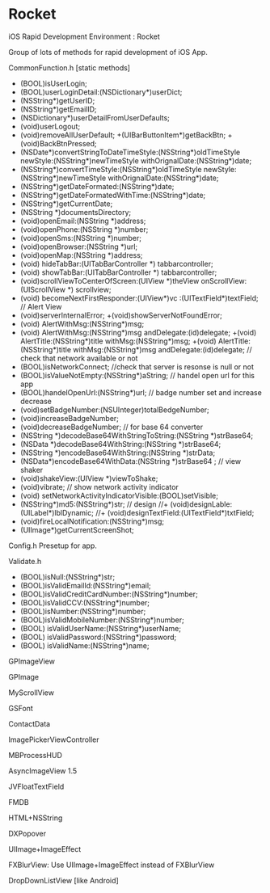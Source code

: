# Rocket
iOS Rapid Development Environment : Rocket


Group of lots of methods for rapid development of iOS App.

CommonFunction.h [static methods]
+ (BOOL)isUserLogin;
+ (BOOL)userLoginDetail:(NSDictionary*)userDict;
+ (NSString*)getUserID;
+ (NSString*)getEmailID;
+ (NSDictionary*)userDetailFromUserDefaults;
+ (void)userLogout;
+ (void)removeAllUserDefault;
+(UIBarButtonItem*)getBackBtn;
+(void)BackBtnPressed;
+ (NSDate*)convertStringToDateTimeStyle:(NSString*)oldTimeStyle
newStyle:(NSString*)newTimeStyle
withOrignalDate:(NSString*)date;
+ (NSString*)convertTimeStyle:(NSString*)oldTimeStyle
newStyle:(NSString*)newTimeStyle
withOrignalDate:(NSString*)date;
+ (NSString*)getDateFormated:(NSString*)date;
+ (NSString*)getDateFormatedWithTime:(NSString*)date;
+ (NSString*)getCurrentDate;
+ (NSString *)documentsDirectory;
+ (void)openEmail:(NSString *)address;
+ (void)openPhone:(NSString *)number;
+ (void)openSms:(NSString *)number;
+ (void)openBrowser:(NSString *)url;
+ (void)openMap:(NSString *)address;
+ (void) hideTabBar:(UITabBarController *) tabbarcontroller;
+ (void) showTabBar:(UITabBarController *) tabbarcontroller;
+ (void)scrollViewToCenterOfScreen:(UIView *)theView onScrollView:(UIScrollView *) scrollview;
+ (void) becomeNextFirstResponder:(UIView*)vc :(UITextField*)textField;
// Alert View
+ (void)serverInternalError;
+(void)showServerNotFoundError;
+ (void) AlertWithMsg:(NSString*)msg;
+ (void) AlertWithMsg:(NSString*)msg andDelegate:(id)delegate;
+(void) AlertTitle:(NSString*)title withMsg:(NSString*)msg;
+(void) AlertTitle:(NSString*)title withMsg:(NSString*)msg andDelegate:(id)delegate;
// check that network available or not
+ (BOOL)isNetworkConnect;
//check that server is resonse is null or not
+ (BOOL)isValueNotEmpty:(NSString*)aString;
// handel open url for this app
+ (BOOL)handelOpenUrl:(NSString*)url;
// badge number set and increase decrease
+ (void)setBadgeNumber:(NSUInteger)totalBedgeNumber;
+ (void)increaseBadgeNumber;
+ (void)decreaseBadgeNumber;
// for base 64 converter
+ (NSString *)decodeBase64WithStringToString:(NSString *)strBase64;
+ (NSData *)decodeBase64WithString:(NSString *)strBase64;
+ (NSString *)encodeBase64WithString:(NSString *)strData;
+ (NSData*)encodeBase64WithData:(NSString *)strBase64 ;
// view shaker
+ (void)shakeView:(UIView *)viewToShake;
+ (void)vibrate;
// show network activity indicator
+ (void) setNetworkActivityIndicatorVisible:(BOOL)setVisible;
+ (NSString*)md5:(NSString*)str;
// design
//+ (void)designLable:(UILabel*)lblDynamic;
//+ (void)designTextField:(UITextField*)txtField;
+ (void)fireLocalNotification:(NSString*)msg;
+ (UIImage*)getCurrentScreenShot;


Config.h
Presetup for app.

Validate.h
+ (BOOL)isNull:(NSString*)str;
+ (BOOL)isValidEmailId:(NSString*)email;
+ (BOOL)isValidCreditCardNumber:(NSString*)number;
+ (BOOL)isValidCCV:(NSString*)number;
+ (BOOL)isNumber:(NSString*)number;
+ (BOOL)isValidMobileNumber:(NSString*)number;
+ (BOOL) isValidUserName:(NSString*)userName;
+ (BOOL) isValidPassword:(NSString*)password;
+ (BOOL) isValidName:(NSString*)name;

GPImageView

GPImage

MyScrollView

GSFont

ContactData

ImagePickerViewController



MBProcessHUD

AsyncImageView 1.5

JVFloatTextField

FMDB

HTML+NSString

DXPopover

UIImage+ImageEffect

FXBlurView: Use UIImage+ImageEffect instead of FXBlurView

DropDownListView [like Android]
